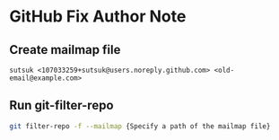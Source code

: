 # GitHub Fix Author Note

## Create mailmap file

```mailmap
sutsuk <107033259+sutsuk@users.noreply.github.com> <old-email@example.com>
```

## Run git-filter-repo

```bash
git filter-repo -f --mailmap {Specify a path of the mailmap file}
```

